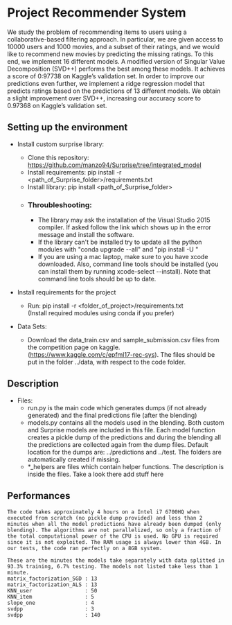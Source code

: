 # Project Recommender System

We study the problem of recommending items to users using a collaborative-based filtering approach. In particular, we are  given access to 10000 users and 1000 movies, and a subset of their ratings, and we would like to recommend new
movies by predicting the missing ratings. To this end, we
implement 16 different models. A modified version of Singular
Value Decomposition (SVD++) performs the best among these
models. It achieves a score of 0:97738 on Kaggle’s validation set. 
In order to improve our predictions even further, we
implement a ridge regression model that predicts ratings based
on the predictions of 13 different models. We obtain a slight
improvement over SVD++, increasing our accuracy score to
0.97368 on Kaggle’s validation set. 

## Setting up the environment

* Install custom surprise library:
	* Clone this repository: https://github.com/manzo94/Surprise/tree/integrated_model
	* Install requirements: pip install -r <path_of_Surprise_folder>/requirements.txt
	* Install library:  pip install <path_of_Surprise_folder>
	* ### Throubleshooting:
		* The library may ask the installation of the Visual Studio 2015 compiler.
		  If asked follow the link which shows up in the error message and install the software.
	    * If the library can't be installed try to update all the python modules with 
		  "conda upgrade --all" and "pip install -U <modules>"
        * If you are using a mac laptop, make sure to you have xcode downloaded. Also, command line tools should be installed (you can install them by running xcode-select --install). Note that command line tools should be up to date.

* Install requirements for the project
	* Run: pip install -r <folder_of_project>/requirements.txt  
	  (Install required modules using conda if you prefer)

* Data Sets:
    * Download the data_train.csv and sample_submission.csv files from the competition page on kaggle.
	  (https://www.kaggle.com/c/epfml17-rec-sys). The files should be put in the folder ../data, with
	  respect to the code folder.
	
## Description

* Files:
     * run.py is the main code which generates dumps (if not already generated) and the final predictions file (after the blending)
     * models.py contains all the models used in the blending. Both custom and Surprise models are included in this file.
	   Each model function creates a pickle dump of the predictions and during the blending all the predictions are collected again from the dump files. Default location for the dumps are: ../predictions and ../test. The folders are automatically created if missing.
     * *_helpers are files which contain helper functions. The description is inside the files. Take a look there add stuff here

	 
## Performances

	The code takes approximately 4 hours on a Intel i7 6700HQ when executed from scratch (no pickle dump provided) and less than 2 minutes when all the model predictions have already been dumped (only blending). The algorithms are not parallelized, so only a fraction of the total computational power of the	CPU is used. No GPU is required since it is not exploited. The RAM usage is always lower than 4GB. In our tests, the code ran perfectly on a 8GB system.
	
	These are the minutes the models take separately with data splitted in 93.3% training, 6.7% testing. The models not listed take less than 1 minute.
    matrix_factorization_SGD : 13
    matrix_factorization_ALS : 13
    KNN_user                 : 50
    KNN_item                 : 5
    slope_one                : 4
    svdpp                    : 3
    svdpp                    : 140
	

 

